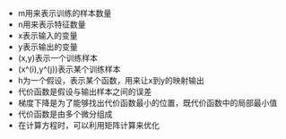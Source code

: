 - m用来表示训练的样本数量
- n用来表示特征数量
- x表示输入的变量
- y表示输出的变量
- (x,y)表示一个训练样本
- (x^(i),y^(j))表示某个训练样本
- h为一个假设，表示某个函数，用来让x到y的映射输出
- 代价函数是假设与输出样本之间的误差
- 梯度下降是为了能够找出代价函数最小的位置，既代价函数中的局部最小值
- 代价函数是由多个微分组成
- 在计算方程时，可以利用矩阵计算来优化
